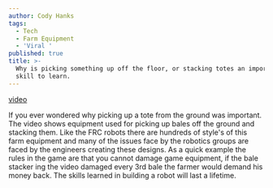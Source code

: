 ```yaml
---
author: Cody Hanks
tags:
  - Tech
  - Farm Equipment
  - 'Viral '
published: true
title: >-
  Why is picking something up off the floor, or stacking totes an important
  skill to learn.
---
```

[video](https://www.facebook.com/WTSGV/videos/vb.1001867729894927/1039898272758539/?type=2&theater "Bale stacker")


If you ever wondered why picking up a tote from the ground was important.  The video shows equipment used for picking up bales off the ground and stacking them.  Like the FRC robots there are hundreds of style's of this farm equipment and many of the issues face by the robotics groups are faced by the engineers creating these designs.  As a quick example the rules in the game are that you cannot damage game equipment, if the bale stacker ing the video damaged every 3rd bale the farmer would demand his money back.  The skills learned in building a robot will last a lifetime.
